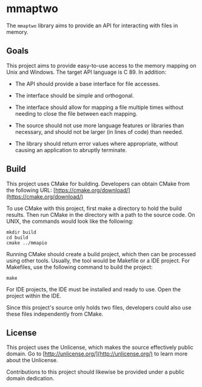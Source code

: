 # mmaptwo
The `mmaptwo` library aims to provide an API for interacting with files
in memory.

## Goals
This project aims to provide easy-to-use access to the memory mapping on
Unix and Windows. The target API language is C 89. In addition:

- The API should provide a base interface for file accesses.

- The interface should be simple and orthogonal.

- The interface should allow for mapping a file multiple times
  without needing to close the file between each mapping.

- The source should not use more language features or libraries
  than necessary, and should not be larger (in lines of code)
  than needed.

- The library should return error values where appropriate, without
  causing an application to abruptly terminate.

## Build

This project uses CMake for building. Developers can obtain CMake from
the following URL:
[https://cmake.org/download/](https://cmake.org/download/)

To use CMake with this project, first make a directory to hold the build
results. Then run CMake in the directory with a path to the source code.
On UNIX, the commands would look like the following:
```
mkdir build
cd build
cmake ../mmapio
```

Running CMake should create a build project, which then can be processed
using other tools. Usually, the tool would be Makefile or a IDE project.
For Makefiles, use the following command to build the project:
```
make
```
For IDE projects, the IDE must be installed and ready to use. Open the
project within the IDE.

Since this project's source only holds two files, developers could also
use these files independently from CMake.

## License
This project uses the Unlicense, which makes the source effectively
public domain. Go to [http://unlicense.org/](http://unlicense.org/)
to learn more about the Unlicense.

Contributions to this project should likewise be provided under a
public domain dedication.
